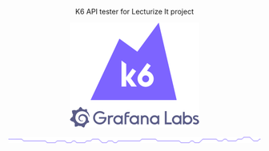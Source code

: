 <p align="center">K6 API tester for Lecturize It project</p>
<p align="center"><a href="https://k6.io/"><img src="assets/k6-logo-with-grafana.svg" alt="k6" width="258" height="210" /></a></p>
<img src="assets/github-hr.png" alt="---" />
